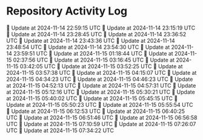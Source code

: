 # Repository Activity Log

🔄 Update at 2024-11-14 22:59:15 UTC
🔄 Update at 2024-11-14 23:15:19 UTC
🔄 Update at 2024-11-14 23:28:45 UTC
🔄 Update at 2024-11-14 23:36:52 UTC
🔄 Update at 2024-11-14 23:43:36 UTC
🔄 Update at 2024-11-14 23:48:54 UTC
🔄 Update at 2024-11-14 23:54:30 UTC
🔄 Update at 2024-11-14 23:59:51 UTC
🔄 Update at 2024-11-15 01:18:44 UTC
🔄 Update at 2024-11-15 02:37:56 UTC
🔄 Update at 2024-11-15 03:16:45 UTC
🔄 Update at 2024-11-15 03:42:05 UTC
🔄 Update at 2024-11-15 03:52:25 UTC
🔄 Update at 2024-11-15 03:57:38 UTC
🔄 Update at 2024-11-15 04:15:07 UTC
🔄 Update at 2024-11-15 04:34:23 UTC
🔄 Update at 2024-11-15 04:46:23 UTC
🔄 Update at 2024-11-15 04:52:13 UTC
🔄 Update at 2024-11-15 04:57:31 UTC
🔄 Update at 2024-11-15 05:12:16 UTC
🔄 Update at 2024-11-15 05:30:21 UTC
🔄 Update at 2024-11-15 05:40:02 UTC
🔄 Update at 2024-11-15 05:45:15 UTC
🔄 Update at 2024-11-15 05:50:23 UTC
🔄 Update at 2024-11-15 05:55:54 UTC
🔄 Update at 2024-11-15 06:12:53 UTC
🔄 Update at 2024-11-15 06:40:25 UTC
🔄 Update at 2024-11-15 06:51:46 UTC
🔄 Update at 2024-11-15 06:56:58 UTC
🔄 Update at 2024-11-15 07:10:59 UTC
🔄 Update at 2024-11-15 07:26:07 UTC
🔄 Update at 2024-11-15 07:34:22 UTC
